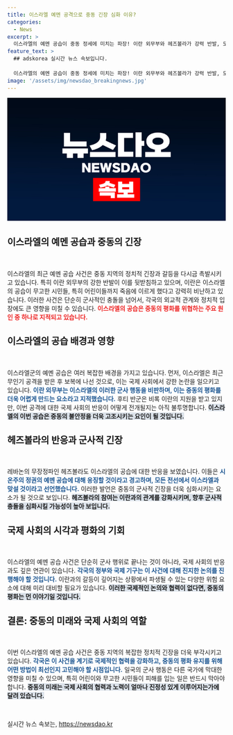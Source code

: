 ```yaml
---
title: 이스라엘 예멘 공격으로 중동 긴장 심화 이유?
categories:
  - News
excerpt: >
  이스라엘의 예멘 공습이 중동 정세에 미치는 파장! 이란 외무부와 헤즈볼라가 강력 반발, 모든 전선에서의 연합 가능성이 대두됩니다. 이스라엘의 공격이 불러올 새로운 긴장 상태는 과연 어떻게 전개될까요? 클릭하여 자세히 알아보세요!
feature_text: >
  ## adskorea 실시간 뉴스 속보입니다.

  이스라엘의 예멘 공습이 중동 정세에 미치는 파장! 이란 외무부와 헤즈볼라가 강력 반발, 모든 전선에서의 연합 가능성이 대두됩니다. 이스라엘의 공격이 불러올 새로운 긴장 상태는 과연 어떻게 전개될까요? 클릭하여 자세히 알아보세요!
image: '/assets/img/newsdao_breakingnews.jpg'
---
```


<p><img src="/assets/img/newsdao_breakingnews.jpg" alt="adskorea 속보" /></p>

<h2 data-ke-size="size26">이스라엘의 예멘 공습과 중동의 긴장</h2>

<p data-ke-size="size16">&nbsp;</p>

<p>이스라엘의 최근 예멘 공습 사건은 중동 지역의 정치적 긴장과 갈등을 다시금 촉발시키고 있습니다. 특히 이란 외무부의 강한 반발이 이를 뒷받침하고 있으며, 이란은 이스라엘의 공습이 무고한 시민들, 특히 어린이들까지 죽음에 이르게 했다고 강력히 비난하고 있습니다. 이러한 사건은 단순히 군사적인 충돌을 넘어서, 각국의 외교적 관계와 정치적 입장에도 큰 영향을 미칠 수 있습니다. <b><span style="color: #ee2323;">이스라엘의 공습은 중동의 평화를 위협하는 주요 원인 중 하나로 지적되고 있습니다.</span></b></p>

<h2 data-ke-size="size26">이스라엘의 공습 배경과 영향</h2>

<p data-ke-size="size16">&nbsp;</p>

<p>이스라엘군의 예멘 공습은 여러 복잡한 배경을 가지고 있습니다. 먼저, 이스라엘은 최근 무인기 공격을 받은 후 보복에 나선 것으로, 이는 국제 사회에서 강한 논란을 일으키고 있습니다. <b><span style="color: #1a5490;">이란 외무부는 이스라엘의 이러한 군사 행동을 비판하며, 이는 중동의 평화를 더욱 어렵게 만드는 요소라고 지적했습니다.</span></b> 후티 반군은 비록 이란의 지원을 받고 있지만, 이번 공격에 대한 국제 사회의 반응이 어떻게 전개될지는 아직 불투명합니다. <b><span style="background-color: #21538527;">이스라엘의 이번 공습은 중동의 불안정을 더욱 고조시키는 요인이 될 것입니다.</span></b></p>

<h2 data-ke-size="size26">헤즈볼라의 반응과 군사적 긴장</h2>

<p data-ke-size="size16">&nbsp;</p>

<p>레바논의 무장정파인 헤즈볼라도 이스라엘의 공습에 대한 반응을 보였습니다. 이들은 <b><span style="color: #1a5490;">시온주의 정권의 예멘 공습에 대해 응징할 것이라고 경고하며, 모든 전선에서 이스라엘과 맞설 것이라고 선언했습니다.</span></b> 이러한 발언은 중동의 군사적 긴장을 더욱 심화시키는 요소가 될 것으로 보입니다. <b><span style="background-color: #21538527;">헤즈볼라의 참여는 이란과의 관계를 강화시키며, 향후 군사적 충돌을 심화시킬 가능성이 높아 보입니다.</span></b></p>

<h2 data-ke-size="size26">국제 사회의 시각과 평화의 기회</h2>

<p data-ke-size="size16">&nbsp;</p>

<p>이스라엘의 예멘 공습 사건은 단순히 군사 행위로 끝나는 것이 아니라, 국제 사회의 반응과도 깊은 연관이 있습니다. <b><span style="color: #1a5490;">각국의 정부와 국제 기구는 이 사건에 대해 진지한 논의를 진행해야 할 것입니다.</span></b> 이란과의 갈등이 깊어지는 상황에서 파생될 수 있는 다양한 위험 요소에 대해 미리 대비할 필요가 있습니다. <b><span style="background-color: #21538527;">이러한 국제적인 논의와 협력이 없다면, 중동의 평화는 먼 이야기일 것입니다.</span></b></p>

<h2 data-ke-size="size26">결론: 중동의 미래와 국제 사회의 역할</h2>

<p data-ke-size="size16">&nbsp;</p>

<p>이번 이스라엘의 예멘 공습 사건은 중동 지역의 복잡한 정치적 긴장을 더욱 부각시키고 있습니다. <b><span style="color: #1a5490;">각국은 이 사건을 계기로 국제적인 협력을 강화하고, 중동의 평화 유지를 위해 어떤 방법이 최선인지 고민해야 할 시점입니다.</span></b> 일국의 군사 행동은 다른 국가에 막대한 영향을 미칠 수 있으며, 특히 어린이와 무고한 시민들이 피해를 입는 일은 반드시 막아야 합니다. <b><span style="background-color: #21538527;">중동의 미래는 국제 사회의 협력과 노력이 얼마나 진정성 있게 이루어지는가에 달려 있습니다.</span></b></p>

<p data-ke-size="size16">&nbsp;</p>
실시간 뉴스 속보는, <a href="https://newsdao.kr" rel="dofollow">https://newsdao.kr</a>


